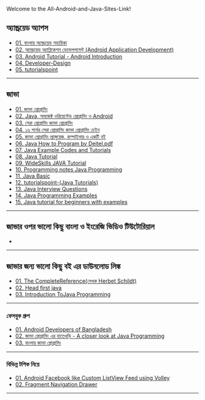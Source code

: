 Welcome to the All-Android-and-Java-Sites-Link!

## অ্যান্ড্রয়েড অ্যাপস<br>
* [01. বাংলায় অ্যান্ড্রয়েড সহায়িকা](https://androidbangla.gitbooks.io/android-bangla/content/)<br>
* [02. অ্যান্ড্রয়েড অ্যাপ্লিকেশন ডেভেলপমেন্ট (Android Application Development)](http://www.shikkhok.com/%E0%A6%95%E0%A7%8B%E0%A6%B0%E0%A7%8D%E0%A6%B8-%E0%A6%A4%E0%A6%BE%E0%A6%B2%E0%A6%BF%E0%A6%95%E0%A6%BE/android-app-development/)<br>
* [03. Android Tutorial - Android Introduction](http://www.java2s.com/Tutorials/Android/Android_Tutorial/index.htm)<br>
* [04. Developer-Design](https://developer.android.com/design/index.html)<br>
* [05. tutorialspoint](http://www.tutorialspoint.com//android/index.htm)<br>

***

## জাভা<br>
* [01. জাভা প্রোগ্রামিং](http://java.howtocode.com.bd/)<bd>
* [02. Java, অবজেক্ট ওরিয়েন্টেড প্রোগ্রামিং ও Android](http://www.shikkhok.com/%E0%A6%95%E0%A7%8B%E0%A6%B0%E0%A7%8D%E0%A6%B8-%E0%A6%A4%E0%A6%BE%E0%A6%B2%E0%A6%BF%E0%A6%95%E0%A6%BE/java-android-101/)<br>
* [03. সেরা প্রোগ্রামিং জাভা প্রোগ্রামিং](http://www.techtunes.com.bd/java/tune-id/193860)<br>
* [04. ১৬ পর্বের সেরা প্রোগ্রামিং জাভা প্রোগ্রামিং চেইন](http://www.techtunes.com.bd/chain-tunes/best-programming-java-programming)<br>
* [05. জাভা প্রোগ্রামিং ল্যাঙ্গুয়েজ, কম্পাইলার ও একটি বই](http://www.techtunes.com.bd/programming/tune-id/61293)<br>
* [06.  Java How to Program by Deitel.pdf](https://drive.google.com/file/d/0Bx4b4hwCE2asempXeEdyRUdYQnc/view)<br>
* [07. Java Example Codes and Tutorials](http://www.roseindia.net/java/)<br>
* [08. Java Tutorial](http://www.java2s.com/Tutorial/Java/CatalogJava.htm)<br>
* [09. WideSkills JAVA Tutorial](http://www.wideskills.com/java-tutorial)<br>
* [10. Programming notes Java Programming](http://www.ntu.edu.sg/home/ehchua/programming/index.html#Java)<br>
* [11. Java Basic](http://java2s.com/)<br>
* [12. tutorialspoint-(Java Tutorials)](http://www.tutorialspoint.com/java_technology_tutorials.htm)<br>
* [13. Java Interview Questions](http://www.tutorialspoint.com/java/java_interview_questions.htm)<br>
* [14. Java Programming Examples](http://www.tutorialspoint.com/javaexamples/index.htm)<br>
* [15. Java tutorial for beginners with examples](http://beginnersbook.com/java-tutorial-for-beginners-with-examples/)<br>


***

## জাভার ওপর ভালো কিছু বাংলা ও ইংরেজি ভিডিও টিউটোরিয়াল<br>
* 


***

## জাভার জন্য ভালো কিছু বই এর ডাউনলোড লিঙ্ক<br>
* [01. The CompleteReference(লেখক  Herbet Schildt) ](http://www.mediafire.com/download/niyzj4zmnnw/Osborne+-+Java+2+The+Complete+Reference+5Th+Ed+-+Herbert+Schildt+-+2002.pdf)<br>
* [02. Head first java](http://it-ebooks.info/book/255/)<br>
* [03. Introduction ToJava Programming](http://www.solidfiles.com/d/851658a95f/Introduction_to_Java_Programming_Brief_Version_9th_Edition_by_Y._Daniel_Liang.pdf)<br>

***


### ফেসবুক গ্রুপ<br>
* [01. Android Developers of Bangladesh](https://web.facebook.com/groups/android.devs.bd/) <br>
* [02. জাভা প্রোগ্রামিং এর হাতেখড়ি - A closer look at Java Programming](https://web.facebook.com/Shariftech.JavaProgramming)<br>
* [03. বাংলায় জাভা প্রোগ্রামিং](https://web.facebook.com/banglayjava/?fref=nf)<br>

***


### বিভিন্ন টপিক নিয়ে<br>
* [01. Android Facebook like Custom ListView Feed using Volley](http://www.androidhive.info/2014/06/android-facebook-like-custom-listview-feed-using-volley/)<br>
* [02. Fragment Navigation Drawer](https://github.com/codepath/android_guides/wiki/Fragment-Navigation-Drawer)


***

